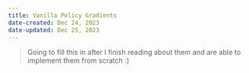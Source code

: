 ```yaml
---
title: Vanilla Policy Gradients
date-created: Dec 24, 2023
date-updated: Dec 25, 2023
---
```


> Going to fill this in after I finish reading about them and are able to implement them from scratch :)